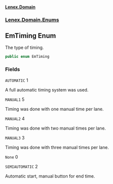 #### [Lenex.Domain](index.md 'index')
### [Lenex.Domain.Enums](Lenex.Domain.Enums.md 'Lenex.Domain.Enums')

## EmTiming Enum

The type of timing.

```csharp
public enum EmTiming
```
### Fields

<a name='Lenex.Domain.Enums.EmTiming.AUTOMATIC'></a>

`AUTOMATIC` 1

A full automatic timing system was used.

<a name='Lenex.Domain.Enums.EmTiming.MANUAL1'></a>

`MANUAL1` 5

Timing was done with one manual time per lane.

<a name='Lenex.Domain.Enums.EmTiming.MANUAL2'></a>

`MANUAL2` 4

Timing was done with two manual times per lane.

<a name='Lenex.Domain.Enums.EmTiming.MANUAL3'></a>

`MANUAL3` 3

Timing was done with three manual times per lane.

<a name='Lenex.Domain.Enums.EmTiming.None'></a>

`None` 0

<a name='Lenex.Domain.Enums.EmTiming.SEMIAUTOMATIC'></a>

`SEMIAUTOMATIC` 2

Automatic start, manual button for end time.